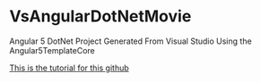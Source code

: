 # VsAngularDotNetMovie
Angular 5 DotNet Project Generated From Visual Studio Using the Angular5TemplateCore

[This is the tutorial for this github](http://s736916214.onlinehome.us/generate-an-angular-crud-app-and-dotnet)
